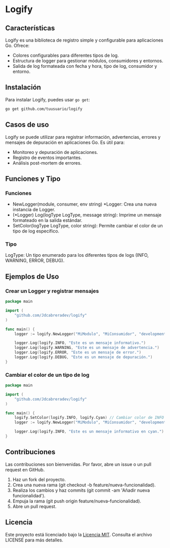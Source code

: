 # Logify

## Características

Logify es una biblioteca de registro simple y configurable para aplicaciones Go. Ofrece:
- Colores configurables para diferentes tipos de log.
- Estructura de logger para gestionar módulos, consumidores y entornos.
- Salida de log formateada con fecha y hora, tipo de log, consumidor y entorno.

## Instalación

Para instalar Logify, puedes usar `go get`:

```sh
go get github.com/tuusuario/logify
```

## Casos de uso

Logify se puede utilizar para registrar información, advertencias, errores y mensajes de depuración en aplicaciones Go. Es útil para:

- Monitoreo y depuración de aplicaciones.
- Registro de eventos importantes.
- Análisis post-mortem de errores.

## Funciones y Tipo

### Funciones

- NewLogger(module, consumer, env string) *Logger: Crea una nueva instancia de Logger.
- (*Logger) Log(logType LogType, message string): Imprime un mensaje formateado en la salida estándar.
- SetColor(logType LogType, color string): Permite cambiar el color de un tipo de log específico.

### Tipo

LogType: Un tipo enumerado para los diferentes tipos de logs (INFO, WARNING, ERROR, DEBUG).

## Ejemplos de Uso

### Crear un Logger y registrar mensajes

```go
package main

import (
    "github.com/Jdcabreradev/logify"
)

func main() {
    logger := logify.NewLogger("MiModulo", "MiConsumidor", "development")

    logger.Log(logify.INFO, "Este es un mensaje informativo.")
    logger.Log(logify.WARNING, "Este es un mensaje de advertencia.")
    logger.Log(logify.ERROR, "Este es un mensaje de error.")
    logger.Log(logify.DEBUG, "Este es un mensaje de depuración.")
}
```

### Cambiar el color de un tipo de log

```go
package main

import (
	"github.com/Jdcabreradev/logify"
)

func main() {
	logify.SetColor(logify.INFO, logify.Cyan) // Cambiar color de INFO a cyan
	logger := logify.NewLogger("MiModulo", "MiConsumidor", "development")

	logger.Log(logify.INFO, "Este es un mensaje informativo en cyan.")
}
```

## Contribuciones

Las contribuciones son bienvenidas. Por favor, abre un issue o un pull request en GitHub.

1. Haz un fork del proyecto.
2. Crea una nueva rama (git checkout -b feature/nueva-funcionalidad).
3. Realiza los cambios y haz commits (git commit -am 'Añadir nueva funcionalidad').
4. Empuja la rama (git push origin feature/nueva-funcionalidad).
5. Abre un pull request.

## Licencia

Este proyecto está licenciado bajo la [Licencia MIT](https://github.com/Jdcabreradev/logify/blob/main/LICENSE). Consulta el archivo LICENSE para más detalles.